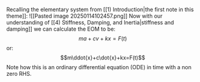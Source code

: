 Recalling the elementary system from [[1) Introduction|the first note in this theme]]:
![[Pasted image 20250114102457.png]]
Now with our understanding of [[4) Stiffness, Damping, and Inertia|stiffness and damping]] we can calculate the EOM to be:
$$ma+cv+kx=F(t)$$
or:
$$m\ddot{x}+c\dot{x}+kx=F(t)$$
Note how this is an ordinary differential equation (ODE) in time with a non zero RHS.
